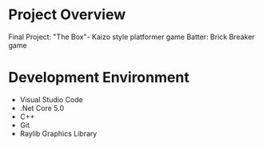 # Project Overview
Final Project: "The Box"- Kaizo style platformer game
Batter: Brick Breaker game

# Development Environment
- Visual Studio Code
- .Net Core 5.0
- C++
- Git
- Raylib Graphics Library
